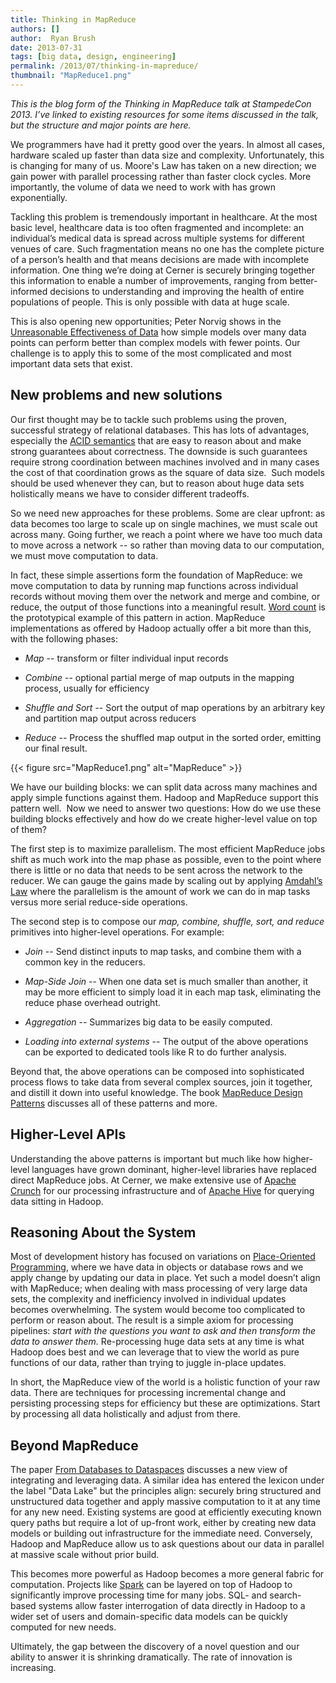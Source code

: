 ```yaml
---
title: Thinking in MapReduce
authors: []
author:  Ryan Brush
date: 2013-07-31
tags: [big data, design, engineering]
permalink: /2013/07/thinking-in-mapreduce/
thumbnail: "MapReduce1.png"
---
```


_This is the blog form of the Thinking in MapReduce talk at StampedeCon 2013. I’ve linked to existing resources for some items discussed in the talk, but the structure and major points are here._

We programmers have had it pretty good over the years. In almost all cases, hardware scaled up faster than data size and complexity. Unfortunately, this is changing for many of us. Moore's Law has taken on a new direction; we gain power with parallel processing rather than faster clock cycles. More importantly, the volume of data we need to work with has grown exponentially.

Tackling this problem is tremendously important in healthcare. At the most basic level, healthcare data is too often fragmented and incomplete: an individual’s medical data is spread across multiple systems for different venues of care. Such fragmentation means no one has the complete picture of a person’s health and that means decisions are made with incomplete information. One thing we’re doing at Cerner is securely bringing together this information to enable a number of improvements, ranging from better-informed decisions to understanding and improving the health of entire populations of people. This is only possible with data at huge scale.

This is also opening new opportunities; Peter Norvig shows in the [Unreasonable Effectiveness of Data](http://www.youtube.com/watch?v=yvDCzhbjYWs) how simple models over many data points can perform better than complex models with fewer points. Our challenge is to apply this to some of the most complicated and most important data sets that exist.

## New problems and new solutions

Our first thought may be to tackle such problems using the proven, successful strategy of relational databases. This has lots of advantages, especially the [ACID semantics](http://en.wikipedia.org/wiki/ACID) that are easy to reason about and make strong guarantees about correctness. The downside is such guarantees require strong coordination between machines involved and in many cases the cost of that coordination grows as the square of data size.  Such models should be used whenever they can, but to reason about huge data sets holistically means we have to consider different tradeoffs.

So we need new approaches for these problems. Some are clear upfront: as data becomes too large to scale up on single machines, we must scale out across many. Going further, we reach a point where we have too much data to move across a network -- so rather than moving data to our computation, we must move computation to data.

In fact, these simple assertions form the foundation of MapReduce: we move computation to data by running map functions across individual records without moving them over the network and merge and combine, or reduce, the output of those functions into a meaningful result. [Word count](http://wiki.apache.org/hadoop/WordCount) is the prototypical example of this pattern in action. MapReduce implementations as offered by Hadoop actually offer a bit more than this, with the following phases:

* _Map_ -- transform or filter individual input records

* _Combine_ -- optional partial merge of map outputs in the mapping process, usually for efficiency

* _Shuffle and Sort_ -- Sort the output of map operations by an arbitrary key and partition map output across reducers

* _Reduce_ -- Process the shuffled map output in the sorted order, emitting our final result.

{{< figure src="MapReduce1.png" alt="MapReduce" >}}

We have our building blocks: we can split data across many machines and apply simple functions against them. Hadoop and MapReduce support this pattern well.  Now we need to answer two questions: How do we use these building blocks effectively and how do we create higher-level value on top of them?

The first step is to maximize parallelism. The most efficient MapReduce jobs shift as much work into the map phase as possible, even to the point where there is little or no data that needs to be sent across the network to the reducer. We can gauge the gains made by scaling out by applying [Amdahl’s Law](http://en.wikipedia.org/wiki/Amdahl's_law) where the parallelism is the amount of work we can do in map tasks versus more serial reduce-side operations.

The second step is to compose our _map, combine, shuffle, sort, and reduce_ primitives into higher-level operations. For example:

* _Join_ -- Send distinct inputs to map tasks, and combine them with a common key in the reducers.

* _Map-Side Join_ -- When one data set is much smaller than another, it may be more efficient to simply load it in each map task, eliminating the reduce phase overhead outright.

* _Aggregation_ -- Summarizes big data to be easily computed.

* _Loading into external systems_ -- The output of the above operations can be exported to dedicated tools like R to do further analysis.

Beyond that, the above operations can be composed into sophisticated process flows to take data from several complex sources, join it together, and distill it down into useful knowledge. The book [MapReduce Design Patterns](http://shop.oreilly.com/product/0636920025122.do) discusses all of these patterns and more.

## Higher-Level APIs

Understanding the above patterns is important but much like how higher-level languages have grown dominant, higher-level libraries have replaced direct MapReduce jobs. At Cerner, we make extensive use of [Apache Crunch](http://crunch.apache.org) for our processing infrastructure and of [Apache Hive](http://hive.apache.org) for querying data sitting in Hadoop.

## Reasoning About the System

Most of development history has focused on variations on [Place-Oriented Programming](http://www.infoq.com/presentations/Value-Values), where we have data in objects or database rows and we apply change by updating our data in place.  Yet such a model doesn’t align with MapReduce; when dealing with mass processing of very large data sets, the complexity and inefficiency involved in individual updates becomes overwhelming. The system would become too complicated to perform or reason about. The result is a simple axiom for processing pipelines: _start with the questions you want to ask and then transform the data to answer them._ Re-processing huge data sets at any time is what Hadoop does best and we can leverage that to view the world as pure functions of our data, rather than trying to juggle in-place updates.

In short, the MapReduce view of the world is a holistic function of your raw data. There are techniques for processing incremental change and persisting processing steps for efficiency but these are optimizations. Start by processing all data holistically and adjust from there.

## Beyond MapReduce

The paper [From Databases to Dataspaces](http://homes.cs.washington.edu/~alon/files/dataspacesDec05.pdf) discusses a new view of integrating and leveraging data. A similar idea has entered the lexicon under the label "Data Lake" but the principles align: securely bring structured and unstructured data together and apply massive computation to it at any time for any new need. Existing systems are good at efficiently executing known query paths but require a lot of up-front work, either by creating new data models or building out infrastructure for the immediate need. Conversely, Hadoop and MapReduce allow us to ask questions about our data in parallel at massive scale without prior build.

This becomes more powerful as Hadoop becomes a more general fabric for computation. Projects like [Spark](http://spark-project.org) can be layered on top of Hadoop to significantly improve processing time for many jobs. SQL- and search-based systems allow faster interrogation of data directly in Hadoop to a wider set of users and domain-specific data models can be quickly computed for new needs.

Ultimately, the gap between the discovery of a novel question and our ability to answer it is shrinking dramatically. The rate of innovation is increasing.
